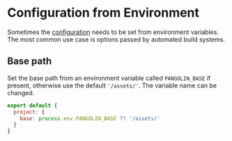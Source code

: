 # Configuration from Environment

Sometimes the [configuration](../guide/configuration) needs to be set from environment variables. The most common use case is options passed by automated build systems.

## Base path

Set the base path from an environment variable called `PANGOLIN_BASE` if present, otherwise use the default `'/assets/'`. The variable name can be changed.

```js
export default {
  project: {
    base: process.env.PANGOLIN_BASE ?? '/assets/'
  }
}
```
